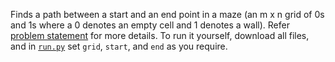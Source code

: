 Finds a path between a start and an end point in a maze (an m x n grid of 0s and 1s where a 0 denotes an empty cell and 1 denotes a wall).
Refer [problem statement](https://github.com/ayaandroid/COL106-Assignments/blob/main/A1/COL106_A1.pdf) for more details.
To run it yourself, download all files, and in [`run.py`](https://github.com/ayaandroid/COL106-Assignments/blob/main/A1/run.py) set `grid`, `start`, and `end` as you require.

